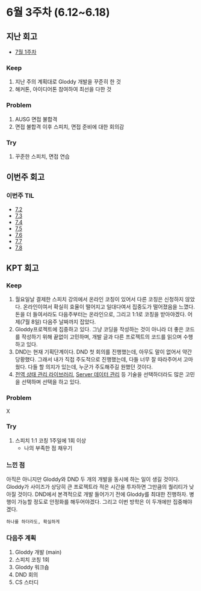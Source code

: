 # 6월 3주차 (6.12~6.18)

## 지난 회고

- [7월 1주차](../회고록/7월1주차.md)


### Keep

1. 지난 주의 계획대로 Gloddy 개발을 꾸준히 한 것
2. 해커톤, 아이디어톤 참여하여 최선을 다한 것

### Problem

1. AUSG 면접 불합격
2. 면접 불합격 이후 스피치, 면접 준비에 대한 회의감

### Try

1. 꾸준한 스피치, 면접 연습

## 이번주 회고

### 이번주 TIL

- [7.2](../23.07/7.2.md)
- [7.3](../23.07/7.3.md)
- [7.4](../23.07/7.4.md)
- [7.5](../23.07/7.5.md)
- [7.6](../23.07/7.6.md)
- [7.7](../23.07/7.7.md)
- [7.8](../23.07/7.8.md)

## KPT 회고

### Keep
1. 월요일날 결제한 스피치 강의에서 온라인 코칭이 있어서 다른 코칭은 신청하지 않았다. 온라인이여서 확실히 효율이 떨어지고 일대다여서 집중도가 떨어졌음을 느꼈다. 돈을 더 들여서라도 다음주부터는 온라인으로, 그리고 1:1로 코칭을 받아야겠다. 어제(7월 8일) 다음주 날짜까지 잡았다.
2. Gloddy프로젝트에 집중하고 있다. 그냥 코딩을 작성하는 것이 아니라 더 좋은 코드를 작성하기 위해 끝없이 고민하며, 개발 글과 다른 프로젝트의 코드를 읽으며 수행하고 있다. 
3. DND는 현재 기획단계이다. DND 첫 회의를 진행했는데, 아무도 말이 없어서 약간 당황했다. 그래서 내가 직접 주도적으로 진행했는데, 다들 너무 잘 따라주어서 고마웠다. 다들 할 의지가 있는데, 누군가 주도해주길 원했던 것이다. 
4. [전역 상태 관리 라이브러리](https://github.com/gloddy-dev/gloddy-client/discussions/72), [Server 데이터 관리](https://github.com/gloddy-dev/gloddy-client/discussions/73) 등 기술을 선택하더라도 많은 고민을 선택하며 선택을 하고 있다. 

### Problem
X

### Try
1. 스피치 1:1 코칭 1주일에 1회 이상
   - 나의 부족한 점 채우기

### 느낀 점
아직은 아니지만 Gloddy와 DND 두 개의 개발을 동시에 하는 일이 생길 것이다. Gloddy가 사이즈가 상당히 큰 프로젝트라 적은 시간을 투자하면 그만큼의 퀄리티가 낮아질 것이다. DND에서 본격적으로 개발 들어가기 전에 Gloddy를 최대한 진행하자. 병행이 가능할 정도로 안정화를 해두어야겠다. 그리고 이번 방학은 이 두개에만 집중해야겠다.

`하나를 하더라도, 확실하게`

### 다음주 계획
1. Gloddy 개발 (main)
2. 스피치 코칭 1회
3. Gloddy 워크숍
4. DND 회의
5. CS 스터디